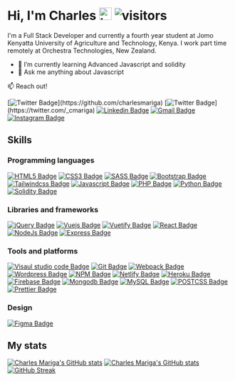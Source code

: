 # Hi, I'm Charles <img src="https://user-images.githubusercontent.com/1303154/88677602-1635ba80-d120-11ea-84d8-d263ba5fc3c0.gif" width="28px" alt="hi"> ![visitors](https://visitor-badge.glitch.me/badge?page_id=charlesmariga.charlesmariga&left_color=black&right_color=red)

I'm a Full Stack Developer and currently a fourth year student at Jomo Kenyatta University of Agriculture and Technology, Kenya. I work part time remotely at Orchestra Technologies, New Zealand.

- 🌱 I’m currently learning Advanced Javascript and solidity
- 💬 Ask me anything about Javascript

:mailbox: Reach out!

[![Twitter Badge](https://img.shields.io/badge/-@CharlesMariga-black?style=flat&labelColor=black&logo=github&logoColor=white&link=https://twitter.com/_cmariga_)](https://github.com/charlesmariga) [![Twitter Badge](https://img.shields.io/badge/-@_cmariga_-1ca0f1?style=flat&labelColor=1ca0f1&logo=twitter&logoColor=white&link=https://twitter.com/_cmariga_)](https://twitter.com/_cmariga) [![Linkedin Badge](https://img.shields.io/badge/-@CharlesNjenga-0e76a8?style=flat&labelColor=0e76a8&logo=linkedin&logoColor=white&link=https://www.linkedin.com/in/cmariga)](https://www.linkedin.com/in/charlesnjenga) [![Gmail Badge](https://img.shields.io/badge/-@CharlesMariga-db4437?style=flat&labelColor=db4437&logo=gmail&logoColor=white)](mailto:charlesmariga37@gmail.com) [![Instagram Badge](https://img.shields.io/badge/-@_cmariga-8a3ab9?style=flat&labelColor=8a3ab9&logo=instagram&logoColor=white&link=https://www.instagram.com/_cmariga/)](https://www.instagram.com/_cmariga/)

## Skills

### Programming languages

[![HTML5 Badge](https://img.shields.io/badge/-HTML5-E34F26?style=for-the-badge&labelColor=black&logo=HTML5&logoColor=E34F26)](#) [![CSS3 Badge](https://img.shields.io/badge/-CSS3-1572B6?style=for-the-badge&labelColor=black&logo=CSS3&logoColor=1572B6)](#) [![SASS Badge](https://img.shields.io/badge/-SASS-CC6699?style=for-the-badge&labelColor=black&logo=SASS&logoColor=CC6699)](#) [![Bootstrap Badge](https://img.shields.io/badge/-bootstrap-7952B3?style=for-the-badge&labelColor=black&logo=bootstrap&logoColor=7952B3)](#) [![Tailwindcss Badge](https://img.shields.io/badge/-tailwindcss-06B6D4?style=for-the-badge&labelColor=black&logo=tailwindcss&logoColor=06B6D4)](#) [![Javascript Badge](https://img.shields.io/badge/-Javascript-f0db4f?style=for-the-badge&labelColor=black&logo=Javascript&logoColor=f0db4f)](#) [![PHP Badge](https://img.shields.io/badge/-PHP-878cb5?style=for-the-badge&labelColor=black&logo=php&logoColor=878cb5)](#) [![Python Badge](https://img.shields.io/badge/-python-4b8bbe?style=for-the-badge&labelColor=black&logo=python&logoColor=4b8bbe)](#) [![Solidity Badge](https://img.shields.io/badge/-solidity-363636?style=for-the-badge&labelColor=black&logo=solidity&logoColor=363636)](#)

### Libraries and frameworks

[![jQuery Badge](https://img.shields.io/badge/-jQuery-0868AC?style=for-the-badge&labelColor=black&logo=jquery&logoColor=0868AC)](#) [![Vuejs Badge](https://img.shields.io/badge/-Vue-41b883?style=for-the-badge&labelColor=black&logo=vue.js&logoColor=41b883)](#) [![Vuetify Badge](https://img.shields.io/badge/-Vuetify-1867C0?style=for-the-badge&labelColor=black&logo=Vuetify&logoColor=1867C0)](#) [![React Badge](https://img.shields.io/badge/-React-61bdfd?style=for-the-badge&labelColor=black&logo=React&logoColor=61dbfb)](#) [![NodeJs Badge](https://img.shields.io/badge/-nodejs-68a063?style=for-the-badge&labelColor=black&logo=node.js&logoColor=68a063)](#) [![Express Badge](https://img.shields.io/badge/-Express-303030?style=for-the-badge&labelColor=black&logo=express&logoColor=303030)](#)

### Tools and platforms

[![Visaul studio code Badge](https://img.shields.io/badge/-Vscode-0098FF?style=for-the-badge&labelColor=black&logo=visual-studio-code&logoColor=0098FF)](#) [![Git Badge](https://img.shields.io/badge/-git-F1502F?style=for-the-badge&labelColor=black&logo=git&logoColor=F1502F)](#) [![Webpack Badge](https://img.shields.io/badge/-Webpack-8ed5fa?style=for-the-badge&labelColor=black&logo=webpack&logoColor=8ed5fa)](#) [![Wordpress Badge](https://img.shields.io/badge/-Wordpress-00749C?style=for-the-badge&labelColor=black&logo=wordpress&logoColor=00749C)](#) [![NPM Badge](https://img.shields.io/badge/-npm-CC3534?style=for-the-badge&labelColor=black&logo=npm&logoColor=CC3534)](#) [![Netlify Badge](https://img.shields.io/badge/-netlify-00C7B7?style=for-the-badge&labelColor=black&logo=netlify&logoColor=00C7B7)](#) [![Heroku Badge](https://img.shields.io/badge/-Heroku-6567a5?style=for-the-badge&labelColor=black&logo=heroku&logoColor=6567a5)](#) [![Firebase Badge](https://img.shields.io/badge/-Firebase-FFA611?style=for-the-badge&labelColor=black&logo=firebase&logoColor=FFA611)](#) [![Mongodb Badge](https://img.shields.io/badge/-MongDB-47A248?style=for-the-badge&labelColor=black&logo=mongodb&logoColor=47A248)](#) [![MySQL Badge](https://img.shields.io/badge/-MySQL-4479A1?style=for-the-badge&labelColor=black&logo=mysql&logoColor=4479A1)](#) [![POSTCSS Badge](https://img.shields.io/badge/-PostCSS-DD3A0A?style=for-the-badge&labelColor=black&logo=postcss&logoColor=DD3A0A)](#) [![Prettier Badge](https://img.shields.io/badge/-prettier-F7B93E?style=for-the-badge&labelColor=black&logo=prettier&logoColor=F7B93E)](#)

### Design

[![Figma Badge](https://img.shields.io/badge/-Figma-e04a34?style=for-the-badge&labelColor=black&logo=figma&logoColor=e04a34)](#)

## My stats

[![Charles Mariga's GitHub stats](https://github-readme-stats.vercel.app/api?username=CharlesMariga&theme=dark&count_private=true&show_icons=true&hide_border=true&include_all_commits=true&icon_color=fb8c00&ring=FB8C00&title_color=FB8C00&bg_color=0d1117)](https://github.com/anuraghazra/github-readme-stats) [![Charles Mariga's GitHub stats](https://github-readme-stats.vercel.app/api/top-langs/?username=CharlesMariga&langs_count=8&theme=dark&count_private=true&show_icons=true&layout=compact&hide_border=true&include_all_commits=true&&icon_color=fb8c00&title_color=FB8C00&bg_color=0d1117)](https://github.com/anuraghazra/github-readme-stats) [![GitHub Streak](https://github-readme-streak-stats.herokuapp.com?user=CharlesMariga&theme=dark&hide_border=true&ring=FB8C00&background=0d1117)](https://git.io/streak-stats)
